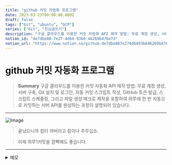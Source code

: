 ```yaml
---
title: "github 커밋 자동화 프로그램"
date: 2023-03-23T00:00:00.000Z
draft: false
tags: ["Git", "ubuntu", "GCP"]
series: ["Git", "진심글쓰기"]
description: "구글 클라우드를 이용한 커밋 자동화 API 제작 방법: 무료 계정 생성, 서버 구축, Git 설치 및 로그인, 자동 커밋 스크립트 작성, GitHub 토큰 발급, 스크립트 스케줄링, 그리고 파일 생성 매크로 제작을 포함하여 하루에 한 번 자동으로 커밋하는 서버 API를 완성하는 과정이 설명되어 있습니다."
notion_id: "de7dbe88-7e27-4d64-93b6-46269b476e7d"
notion_url: "https://www.notion.so/github-de7dbe887e274d6493b646269b476e7d"
---
```


# github 커밋 자동화 프로그램

> **Summary**
> 구글 클라우드를 이용한 커밋 자동화 API 제작 방법: 무료 계정 생성, 서버 구축, Git 설치 및 로그인, 자동 커밋 스크립트 작성, GitHub 토큰 발급, 스크립트 스케줄링, 그리고 파일 생성 매크로 제작을 포함하여 하루에 한 번 자동으로 커밋하는 서버 API를 완성하는 과정이 설명되어 있습니다.

---

![Image](https://github.blog/wp-content/uploads/2020/08/87471037-50ad3c80-c5e3-11ea-9f1b-7963f4615b28.png?fit=1200,630)


> 끝났으니까 컴터 꺼버리고 잠이나 주무십쇼.

> 이제 하루1커밋을 깜빡해도 좋습니다.








---



<details>
<summary>메모</summary>


## Q. Crantab을 수정해도 초기화가 안됩니다

🔗 [https://ciksiti.com/ko/chapters/3128-troubleshooting-crontab-not-running--linux-hint](https://ciksiti.com/ko/chapters/3128-troubleshooting-crontab-not-running--linux-hint)

🔗 [https://shlee0882.tistory.com/270](https://shlee0882.tistory.com/270)

## Q. cd /path/to/your/repo 에는 어떤 경로를 넣어야 합니까?

`**/path/to/your/repo**`는 당신이 클론한 레포지토리의 경로를 입력하시면 됩니다. 예를 들어, 만약 당신이 레포지토리를 `**/home/user/my-repo**`경로에 클론했다면, `**/path/to/your/repo**`대신 `**/home/user/my-repo **`를 입력하시면 됩니다.

## Q. 6시간마다 commit.SH를 한번씩 자동커밋하는 방법은 무엇일까요?

crontab을 이용하면 매 시간마다 스크립트 파일을 실행할 수 있습니다. 6시간마다 실행하려면 다음과 같이 설정하면 됩니다.

```plain text
0 */6 * * * /path/to/commit.sh

```

[위 설정은 매 시간 0분에 스크립트 파일을 실행하며, 실행 주기는 6시간입니다](https://m.blog.naver.com/shino1025/221432633410)

## Q. git push -f origin main git add . git commit -m "edit on SSH" 를 순차적으로 입력했습니다. 하지만 다음과 같은 에러 메시지를 받았습니다. On branch main Your branch is up to date with 'origin/main'. nothing to commit, working tree clean 어떻게 해결해야하나요?

에러 메시지를 보면 "nothing to commit, working tree clean"이라는 메시지가 나타납니다. 이는 현재 로컬 저장소의 변경 사항이 없다는 것을 의미합니다.

따라서, `**git add .**` 명령어를 실행하여 변경 사항을 추가한 후, `**git commit -m "edit on SSH"**` 명령어를 실행하여 변경 사항을 커밋해야 합니다.

만약 이전에 이미 커밋을 했다면, `**git push -f origin main**` 명령어를 실행하여 원격 저장소에 변경 사항을 강제로 push할 수 있습니다.

## Q. 간단하게 vi를 이용해 text.txt 를 추가시켰습니다. 이제 이 변경사항을 GCD SSH에서 push하고 commit하는 일련의 과정을 정리해 주십시오.

변경 사항을 추가한 후, 다음과 같은 명령어를 실행하여 변경 사항을 커밋하고 원격 저장소에 push할 수 있습니다.

```plain text
git add text.txt
git commit -m "Add text.txt"
git push origin main

```

## Q. 단순 코드 실행으로 일정 주기 파일 생성 스크립트

```plain text
nano random.sh
```

- nano 편집기가 실행됩니다.
- 다음과 같은 스크립트를 작성합니다.
```plain text
#!/bin/bash
while true
do
  filename=$(date '+%Y-%m-%d_%H-%M-%S').txt
  touch /path/to/directory/$filename
  sleep 3600
done
```

  이 스크립트는 while 루프를 사용하여 무한히 실행됩니다. 루프 내에서는 현재 날짜와 시간을 사용하여 파일 이름을 생성하고 touch 명령어를 사용하여 해당 파일을 생성합니다. 그런 다음 sleep 명령어를 사용하여 1시간 동안 대기합니다.

  위의 스크립트에서 /path/to/directory/ 부분은 생성하려는 파일이 저장될 디렉토리 경로로 변경해주시면 됩니다.

- Ctrl + X를 눌러서 저장하고 나옵니다.
1. 스크립트를 실행합니다.
  - 다음 명령어를 입력하여 스크립트를 실행합니다.
```plain text
bash random.sh &
```


## Q. 스크립트가 실행되고 있다는것을 확인하는 방법

스크립트가 실행되고 있는지 확인하는 방법은 다음과 같습니다.

1. 터미널에서 다음 명령어를 입력합니다.
```plain text
ps aux | grep random.sh
```

1. 실행 중인 스크립트의 PID를 확인합니다.
1. 스크립트를 중지하려면 다음 명령어를 입력합니다.
```plain text
kill -9 PID
```

위의 명령어에서 PID는 실행 중인 스크립트의 PID 번호입니다.


[r](http://script.sh/)andom.sh 라는 이름을 가진 프로세스를 전부 종료하는방법

현재 실행 중인 스크립트가 3개인 것 같습니다. 이 경우에는 다음 명령어를 사용하여 모든 스크립트를 종료할 수 있습니다.

```plain text
pkill -f random.sh
```

위의 명령어는 "random.sh"라는 이름을 가진 모든 프로세스를 종료합니다.

이상입니다. 도움이 되었길 바랍니다!

## Q. [README.md](http://readme.md/) 파일을 자동으로 작성하는 방법

네, 있습니다. 아래와 같이 script.sh 파일을 생성하고 코드를 저장한 후에 `**bash script.sh**` 명령어를 입력하면 됩니다.

```plain text
#!/bin/bash

while true
do
    echo "$(date) - $(openssl rand -hex 12)" >> README.md
    sleep 600
done

```

위 코드에서 `**openssl rand -hex 12**` 부분이 랜덤한 문자열을 생성하는 부분입니다. 이 부분을 수정하면 원하는 길이와 형태의 랜덤 문자열을 생성할 수 있습니다.

위 코드를 실행하기 전에 `**openssl**` 이 설치되어 있어야 합니다. 만약 설치되어 있지 않다면 아래 명령어로 설치할 수 있습니다.


아마 설치되어있을겁니다

```plain text
sudo apt-get install openssl
```

위 코드를 실행하기 위해서는 `**README.md**` 파일이 이미 존재해야 합니다. 만약 존재하지 않는다면 아래 명령어로 파일을 생성할 수 있습니다.

```plain text
touch README.md
```

만약 같은 폴더에 존재한다면 아래와 같이 상대경로로 표기할 수 있습니다.

```plain text
#!/bin/bash

while true
do
    echo "$(date) - $(openssl rand -hex 12)" >> ./README.md
    sleep 600
done
```


### 여기서 마크업 언어로 줄바꿈까지 넣으려면 코드를 다음과 같이 수정해준다

```shell
#!/bin/bash

while true
do
    echo "$(date) - $(openssl rand -hex 5) $(echo -e "<br/>")">> ./README.md
    sleep 3600
done
```



`#!/bin/bash echo "$(date) - $(openssl rand -hex 5) $(echo -e "<br/>")">> ./README.md` 해당 코드를 가진 [`autoWriteREADME.md`](http://autowritereadme.md/) 파일을 `crontab -e` 에서 `*/5 * * * * /home/thquddnr123/AutoCommit/decreaseGuilty/autoWriteREADME.sh `를 작성해여 5분마다 코드를 실행하려고 합니다. [README.md](http://readme.md/) 와 [autoWriteREADME.sh](http://autowritereadme.sh/) 둘 다 chmod +x 로 권한을 준 상태입니다. 하지만 시간이 되어도 README.md가 업데이트되지 않습니다. 하지만 bash [autoWriteREADME.sh](http://autowritereadme.sh/) 로 직접 실행하면 코드는 정상적으로 작동됩니다. 저는 자동으로 5분마다 실행되는 코드를 작성하고싶습니다. 어떻게 해야합니까?


해당 코드가 crontab에서 실행되지 않는 이유는 환경 변수 문제일 가능성이 높습니다. crontab에서는 일반적으로 사용자의 환경 변수를 사용하지 않기 때문입니다. 따라서 해당 스크립트 파일에서 사용하는 환경 변수를 직접 지정해주어야 합니다. 예를 들어, 다음과 같이 스크립트 파일을 수정하시면 됩니다:

```shell
#!/bin/bash
source /home/thquddnr123/.bashrc
cd /home/thquddnr123/AutoCommit/decreaseGuilty/
echo "$(date) - $(openssl rand -hex 5) $(echo -e "<br/>")">> ./README.md

```

위와 같이 수정하시면 crontab에서도 정상적으로 실행될 것입니다.


</details>

